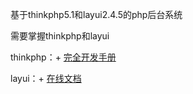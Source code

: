 基于thinkphp5.1和layui2.4.5的php后台系统

需要掌握thinkphp和layui

thinkphp：+ [完全开发手册](https://www.kancloud.cn/manual/thinkphp5_1/content)

layui：+ [在线文档](https://www.layui.com/doc/base/element.html)
